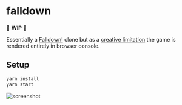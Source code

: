 # falldown

:construction: **WIP** :construction:

Essentially a [Falldown!](https://apps.apple.com/us/app/falldown/id323493586) clone but as a [creative limitation](https://en.wikipedia.org/wiki/Creative_limitation) the game is rendered entirely in browser console.

## Setup

```bash
yarn install
yarn start
```

![screenshot](https://i.imgur.com/qerHw3h.gif)